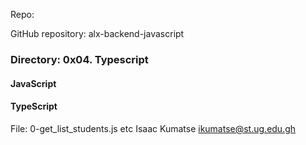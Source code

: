 Repo:

GitHub repository: alx-backend-javascript
### Directory: 0x04. Typescript
#### JavaScript
#### TypeScript
File: 0-get_list_students.js etc
Isaac Kumatse ikumatse@st.ug.edu.gh